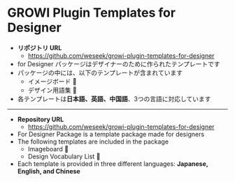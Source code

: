 # GROWI Plugin Templates for Designer

- **リポジトリ URL**
    - https://github.com/weseek/growi-plugin-templates-for-designer
- for Designer パッケージはデザイナーのために作られたテンプレートです 
- パッケージの中には、以下のテンプレートが含まれています
    - イメージボード 🎨
    - デザイン用語集 📃
- 各テンプレートは**日本語、英語、中国語**、3つの言語に対応しています
----
- **Repository URL**
    - https://github.com/weseek/growi-plugin-templates-for-designer
- For Designer Package is a template package made for designers 
- The following templates are included in the package
    - Imageboard 🎨
    - Design Vocabulary List 📃
- Each template is provided in three different languages: **Japanese, English, and Chinese**
